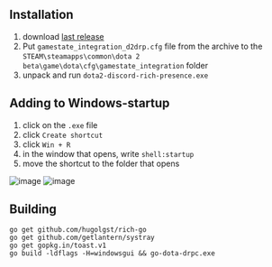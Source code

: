 ## Installation  
1. download [last release](https://github.com/chaposcripts/go-dota2-discord-rich-presence/releases)
2. Put `gamestate_integration_d2drp.cfg` file from the archive to the `STEAM\steamapps\common\dota 2 beta\game\dota\cfg\gamestate_integration` folder
3. unpack and run `dota2-discord-rich-presence.exe`

## Adding to Windows-startup
1. click on the `.exe` file  
2. click `Create shortcut`
3. click `Win + R`
4. in the window that opens, write `shell:startup`
5. move the shortcut to the folder that opens

![image](https://github.com/user-attachments/assets/2a37b43c-5504-4ab4-bbb3-a64673f4fb30)
![image](https://github.com/user-attachments/assets/d0e7bc80-e32e-4745-8f56-7c295181e44f)

## Building
`go get github.com/hugolgst/rich-go`  
`go get github.com/getlantern/systray`  
`go get gopkg.in/toast.v1`  
`go build -ldflags -H=windowsgui && go-dota-drpc.exe`  

